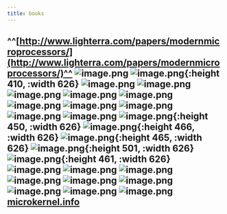 ```yaml
---
title: books
---
```


## ^^[http://www.lighterra.com/papers/modernmicroprocessors/](http://www.lighterra.com/papers/modernmicroprocessors/)^^ ![image.png](/assets/pages_books_1614259005400_0.png) ![image.png](/assets/pages_books_1614258978016_0.png){:height 410, :width 626} ![image.png](/assets/pages_books_1614258927998_0.png) ![image.png](/assets/pages_books_1614258857945_0.png) ![image.png](/assets/pages_books_1614258820540_0.png) ![image.png](/assets/pages_books_1614258784303_0.png) ![image.png](/assets/pages_books_1614258738657_0.png) ![image.png](/assets/pages_books_1614258646653_0.png) ![image.png](/assets/pages_books_1614258579837_0.png) ![image.png](/assets/pages_books_1614258320687_0.png) ![image.png](/assets/pages_books_1614258522697_0.png) ![image.png](/assets/pages_books_1614258063139_0.png) ![image.png](/assets/pages_books_1614258010439_0.png){:height 450, :width 626} ![image.png](/assets/pages_books_1614257977785_0.png){:height 466, :width 626} ![image.png](/assets/pages_books_1614257111065_0.png){:height 465, :width 626} ![image.png](/assets/pages_books_1614255540585_0.png){:height 501, :width 626} ![image.png](/assets/pages_books_1614255151977_0.png){:height 461, :width 626} ![image.png](/assets/pages_books_1614255598715_0.png) ![image.png](/assets/pages_books_1614255675475_0.png) ![image.png](/assets/pages_books_1614255764269_0.png) ![image.png](/assets/pages_books_1614255781283_0.png) ![image.png](/assets/pages_books_1614256401366_0.png) ![image.png](/assets/pages_books_1614256457919_0.png) ![image.png](/assets/pages_books_1614256521464_0.png) ![image.png](/assets/pages_books_1614256628752_0.png) ![image.png](/assets/pages_books_1614256839926_0.png) [microkernel.info](microkernel.inf[]()o)
